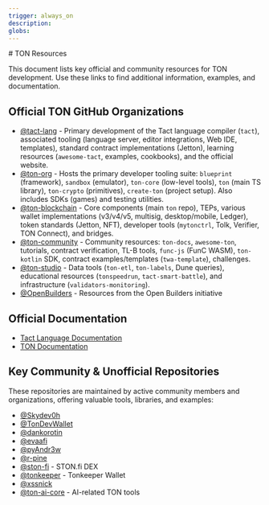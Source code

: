 ```yaml
---
trigger: always_on
description: 
globs: 
---
```

<ton-resources>
# TON Resources

This document lists key official and community resources for TON development. Use these links to find additional information, examples, and documentation.

## Official TON GitHub Organizations

*   [@tact-lang](mdc:https:/github.com/tact-lang) - Primary development of the Tact language compiler (`tact`), associated tooling (language server, editor integrations, Web IDE, templates), standard contract implementations (Jetton), learning resources (`awesome-tact`, examples, cookbooks), and the official website.
*   [@ton-org](mdc:https:/github.com/ton-org) - Hosts the primary developer tooling suite: `blueprint` (framework), `sandbox` (emulator), `ton-core` (low-level tools), `ton` (main TS library), `ton-crypto` (primitives), `create-ton` (project setup). Also includes SDKs (games) and testing utilities.
*   [@ton-blockchain](mdc:https:/github.com/ton-blockchain) - Core components (main `ton` repo), TEPs, various wallet implementations (v3/v4/v5, multisig, desktop/mobile, Ledger), token standards (Jetton, NFT), developer tools (`mytonctrl`, Tolk, Verifier, TON Connect), and bridges.
*   [@ton-community](mdc:https:/github.com/ton-community) - Community resources: `ton-docs`, `awesome-ton`, tutorials, contract verification, TL-B tools, `func-js` (FunC WASM), `ton-kotlin` SDK, contract examples/templates (`twa-template`), challenges.
*   [@ton-studio](mdc:https:/github.com/ton-studio) - Data tools (`ton-etl`, `ton-labels`, Dune queries), educational resources (`tonspeedrun`, `tact-smart-battle`), and infrastructure (`validators-monitoring`).
*   [@OpenBuilders](mdc:https:/github.com/OpenBuilders) - Resources from the Open Builders initiative

## Official Documentation

*   [Tact Language Documentation](mdc:https:/docs.tact-lang.org)
*   [TON Documentation](mdc:https:/docs.ton.org)

## Key Community & Unofficial Repositories

These repositories are maintained by active community members and organizations, offering valuable tools, libraries, and examples:

*   [@Skydev0h](mdc:https:/github.com/Skydev0h)
*   [@TonDevWallet](mdc:https:/github.com/TonDevWallet)
*   [@dankorotin](mdc:https:/github.com/dankorotin)
*   [@evaafi](mdc:https:/github.com/evaafi)
*   [@pyAndr3w](mdc:https:/github.com/pyAndr3w)
*   [@r-pine](mdc:https:/github.com/r-pine)
*   [@ston-fi](mdc:https:/github.com/ston-fi) - STON.fi DEX
*   [@tonkeeper](mdc:https:/github.com/tonkeeper) - Tonkeeper Wallet
*   [@xssnick](mdc:https:/github.com/xssnick)
*   [@ton-ai-core](mdc:https:/github.com/ton-ai-core) - AI-related TON tools
</ton-resources>
